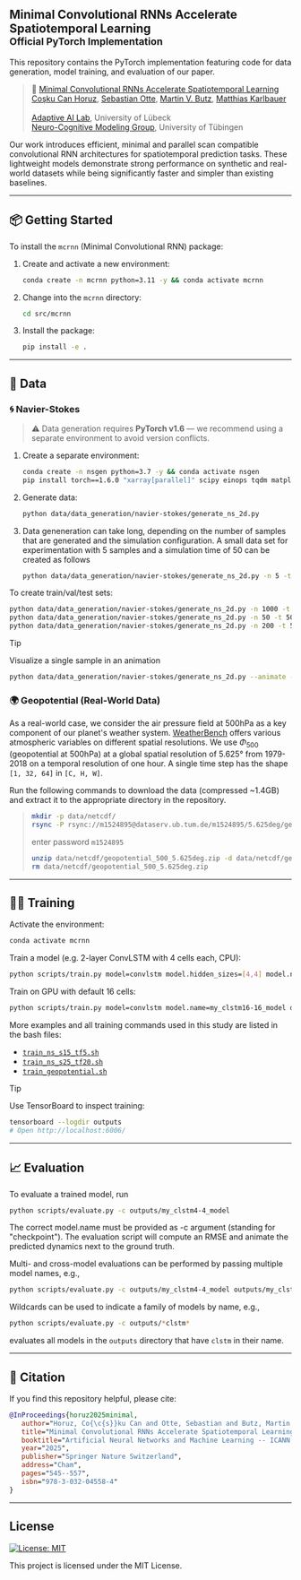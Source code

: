 ## Minimal Convolutional RNNs Accelerate Spatiotemporal Learning<br><sub>Official PyTorch Implementation</sub>

This repository contains the PyTorch implementation featuring code for data generation, model training, and evaluation of our paper.
> 📄 [Minimal Convolutional RNNs Accelerate Spatiotemporal Learning](https://arxiv.org/abs/2508.03614)<br>
> [Coşku Can Horuz](https://www.linkedin.com/in/cosku-horuz/), [Sebastian Otte](https://www.linkedin.com/in/sebastian-otte/), [Martin V. Butz](https://www.linkedin.com/in/martin-butz-85b971150/), [Matthias Karlbauer](https://www.linkedin.com/in/matthias-karlbauer/)\
> <br> [Adaptive AI Lab](https://adaptiveailab.github.io/), University of Lübeck
> <br> [Neuro-Cognitive Modeling Group](https://uni-tuebingen.de/fakultaeten/mathematisch-naturwissenschaftliche-fakultaet/fachbereiche/informatik/lehrstuehle/cognitive-modeling/), University of Tübingen<br>

Our work introduces efficient, minimal and parallel scan compatible convolutional RNN architectures for spatiotemporal prediction tasks. These lightweight models demonstrate strong performance on synthetic and real-world datasets while being significantly faster and simpler than existing baselines.

---

## 📦 Getting Started

To install the `mcrnn` (Minimal Convolutional RNN) package:

1. Create and activate a new environment:

   ```bash
   conda create -n mcrnn python=3.11 -y && conda activate mcrnn
   ```
2. Change into the `mcrnn` directory:

   ```bash
   cd src/mcrnn
   ```
3. Install the package:

   ```bash
   pip install -e .
   ```

---

## 📁 Data

### 🌀 Navier-Stokes

> ⚠️ Data generation requires **PyTorch v1.6** — we recommend using a separate environment to avoid version conflicts.

1. Create a separate environment:

   ```bash
   conda create -n nsgen python=3.7 -y && conda activate nsgen
   pip install torch==1.6.0 "xarray[parallel]" scipy einops tqdm matplotlib
   ```
2. Generate data:

   ```bash
   python data/data_generation/navier-stokes/generate_ns_2d.py
   ```
3. Data geneneration can take long, depending on the number of samples that are generated and the simulation configuration. A small data set for experimentation with 5 samples and a simulation time of 50 can be created as follows

   ```bash
   python data/data_generation/navier-stokes/generate_ns_2d.py -n 5 -t 50 -b 1
   ```

To create train/val/test sets:

```bash
python data/data_generation/navier-stokes/generate_ns_2d.py -n 1000 -t 50  # train
python data/data_generation/navier-stokes/generate_ns_2d.py -n 50 -t 50    # val
python data/data_generation/navier-stokes/generate_ns_2d.py -n 200 -t 51   # test
```

> [!TIP]
Visualize a single sample in an animation

```bash
python data/data_generation/navier-stokes/generate_ns_2d.py --animate -n 1 -b 1 -r 32
```

### 🌍 Geopotential (Real-World Data)

As a real-world case, we consider the air pressure field at 500hPa as a key component of our planet's weather system. [WeatherBench](https://github.com/pangeo-data/WeatherBench) offers various atmospheric variables on different spatial resolutions. We use $`\Phi_{500}`$ (geopotential at 500hPa) at a global spatial resolution of 5.625° from 1979-2018 on a temporal resolution of one hour. A single time step has the shape `[1, 32, 64]` in `[C, H, W]`.

Run the following commands to download the data (compressed ~1.4GB) and extract it to the appropriate directory in the repository.

> ```bash
> mkdir -p data/netcdf/
> rsync -P rsync://m1524895@dataserv.ub.tum.de/m1524895/5.625deg/geopotential_500/geopotential_500_5.625deg.zip data/netcdf/geopotential_500_5.625deg.zip
> ```
> enter password `m1524895`
> ```bash
> unzip data/netcdf/geopotential_500_5.625deg.zip -d data/netcdf/geopotential_500_5.625deg
> rm data/netcdf/geopotential_500_5.625deg.zip
> ```

---

## 🏋️‍♀️ Training

Activate the environment:

```bash
conda activate mcrnn
```

Train a model (e.g. 2-layer ConvLSTM with 4 cells each, CPU):

```bash
python scripts/train.py model=convlstm model.hidden_sizes=[4,4] model.name=my_clstm4-4_model data=navier-stokes device="cpu"
```

Train on GPU with default 16 cells:

```bash
python scripts/train.py model=convlstm model.name=my_clstm16-16_model data=navier-stokes device=cuda:0
```

More examples and all training commands used in this study are listed in the bash files:

* [`train_ns_s15_tf5.sh`](src/mcrnn/train_ns_s15_tf5.sh)
* [`train_ns_s25_tf20.sh`](src/mcrnn/train_ns_s25_tf20.sh)
* [`train_geopotential.sh`](src/mcrnn/train_geopotential.sh)

> [!TIP]
Use TensorBoard to inspect training:

```bash
tensorboard --logdir outputs
# Open http://localhost:6006/
```

---

## 📈 Evaluation

To evaluate a trained model, run

```bash
python scripts/evaluate.py -c outputs/my_clstm4-4_model
```

The correct model.name must be provided as -c argument (standing for "checkpoint"). The evaluation script will compute an RMSE and animate the predicted dynamics next to the ground truth.

Multi- and cross-model evaluations can be performed by passing multiple model names, e.g.,

```bash
python scripts/evaluate.py -c outputs/my_clstm4-4_model outputs/my_clstm16-16_model
```

Wildcards can be used to indicate a family of models by name, e.g.,

```bash
python scripts/evaluate.py -c outputs/*clstm*
```
evaluates all models in the `outputs` directory that have `clstm` in their name.

---

## 📖 Citation

If you find this repository helpful, please cite:

```bibtex
@InProceedings{horuz2025minimal,
   author="Horuz, Co{\c{s}}ku Can and Otte, Sebastian and Butz, Martin V. and Karlbauer, Matthias",
   title="Minimal Convolutional RNNs Accelerate Spatiotemporal Learning",
   booktitle="Artificial Neural Networks and Machine Learning -- ICANN 2025",
   year="2025",
   publisher="Springer Nature Switzerland",
   address="Cham",
   pages="545--557",
   isbn="978-3-032-04558-4"
}
```
---
## License

[![License: MIT](https://img.shields.io/badge/License-MIT-yellow.svg)](LICENSE)

This project is licensed under the MIT License.
